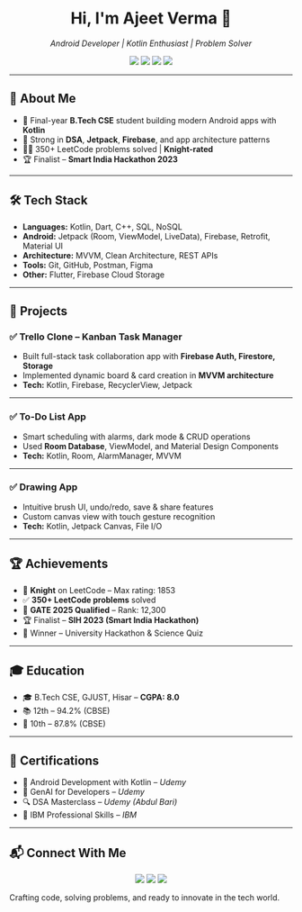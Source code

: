 <h1 align="center">Hi, I'm Ajeet Verma 👋</h1>
<p align="center"><i>Android Developer | Kotlin Enthusiast | Problem Solver</i></p>

<p align="center">
  <img src="https://img.shields.io/badge/Kotlin-0095D5?style=for-the-badge&logo=kotlin&logoColor=white" />
  <img src="https://img.shields.io/badge/Flutter-02569B?style=for-the-badge&logo=flutter&logoColor=white" />
  <img src="https://img.shields.io/badge/C++-00599C?style=for-the-badge&logo=c%2B%2B&logoColor=white" />
  <img src="https://img.shields.io/badge/Firebase-ffca28?style=for-the-badge&logo=firebase&logoColor=black" />
</p>

---

## 🚀 About Me

- 📱 Final-year **B.Tech CSE** student building modern Android apps with **Kotlin**  
- 🧠 Strong in **DSA**, **Jetpack**, **Firebase**, and app architecture patterns  
- 👨‍💻 350+ LeetCode problems solved | **Knight-rated**  
- 🏆 Finalist – **Smart India Hackathon 2023**

---

## 🛠️ Tech Stack

- **Languages:** Kotlin, Dart, C++, SQL, NoSQL  
- **Android:** Jetpack (Room, ViewModel, LiveData), Firebase, Retrofit, Material UI  
- **Architecture:** MVVM, Clean Architecture, REST APIs  
- **Tools:** Git, GitHub, Postman, Figma  
- **Other:** Flutter, Firebase Cloud Storage

---

## 💼 Projects

### ✅ Trello Clone – Kanban Task Manager
- Built full-stack task collaboration app with **Firebase Auth, Firestore, Storage**
- Implemented dynamic board & card creation in **MVVM architecture**
- **Tech:** Kotlin, Firebase, RecyclerView, Jetpack

---

### ✅ To-Do List App
- Smart scheduling with alarms, dark mode & CRUD operations
- Used **Room Database**, ViewModel, and Material Design Components
- **Tech:** Kotlin, Room, AlarmManager, MVVM

---

### ✅ Drawing App
- Intuitive brush UI, undo/redo, save & share features
- Custom canvas view with touch gesture recognition
- **Tech:** Kotlin, Jetpack Canvas, File I/O

---

## 🏆 Achievements

- 🧠 **Knight** on LeetCode – Max rating: 1853  
- ✅ **350+ LeetCode problems** solved  
- 🎯 **GATE 2025 Qualified** – Rank: 12,300  
- 🏆 Finalist – **SIH 2023 (Smart India Hackathon)**  
- 🥇 Winner – University Hackathon & Science Quiz

---

## 🎓 Education

- 🎓 B.Tech CSE, GJUST, Hisar – **CGPA: 8.0**
- 📚 12th – 94.2% (CBSE)  
- 📘 10th – 87.8% (CBSE)

---

## 📜 Certifications

- 📱 Android Development with Kotlin – *Udemy*  
- 🧠 GenAI for Developers – *Udemy*  
- 🔍 DSA Masterclass – *Udemy (Abdul Bari)*  
- 💼 IBM Professional Skills – *IBM*

---

## 📬 Connect With Me

<p align="center">
  <a href="https://www.linkedin.com/in/ajeet-verma-0aa410251"><img src="https://img.shields.io/badge/LinkedIn-0077B5?style=for-the-badge&logo=linkedin&logoColor=white" /></a>
  <a href="https://leetcode.com/u/Ajeet_Verma_1/"><img src="https://img.shields.io/badge/LeetCode-FFA116?style=for-the-badge&logo=leetcode&logoColor=black" /></a>
  <a href="mailto:ajeetv615@gmail.com"><img src="https://img.shields.io/badge/Gmail-D14836?style=for-the-badge&logo=gmail&logoColor=white" /></a>
</p>

<p>Crafting code, solving problems, and ready to innovate in the tech world.</p>
